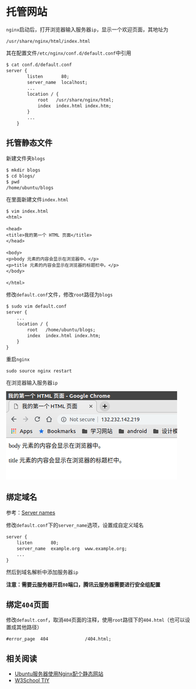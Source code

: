 
# 托管网站

`nginx`启动后，打开浏览器输入服务器`ip`，显示一个欢迎页面，其地址为

    /usr/share/nginx/html/index.html

其在配置文件`/etc/nginx/conf.d/default.conf`中引用

    $ cat conf.d/default.conf
    server {
            listen       80;
            server_name  localhost;
            ...
            location / {
                root   /usr/share/nginx/html;
                index  index.html index.htm;
            }
            ...
        }

## 托管静态文件

新建文件夹`blogs`

    $ mkdir blogs
    $ cd blogs/
    $ pwd
    /home/ubuntu/blogs

在里面新建文件`index.html`

    $ vim index.html
    <html>

    <head>
    <title>我的第一个 HTML 页面</title>
    </head>

    <body>
    <p>body 元素的内容会显示在浏览器中。</p>
    <p>title 元素的内容会显示在浏览器的标题栏中。</p>
    </body>

    </html>

修改`default.conf`文件，修改`root`路径为`blogs`

    $ sudo vim default.conf
    server {
        ...
        location / {
            root   /home/ubuntu/blogs;
            index  index.html index.htm;
        }
    }

重启`nginx`

    sudo source nginx restart

在浏览器输入服务器`ip`

![](./imgs/first-index.png)

## 绑定域名

参考：[Server names](https://nginx.org/en/docs/http/server_names.html)

修改`default.conf`下的`server_name`选项，设置成自定义域名

    server {
        listen       80;
        server_name  example.org  www.example.org;
        ...
    }

然后到域名解析中添加服务器`ip`

**注意：需要云服务器开启`80`端口，腾讯云服务器需要进行安全组配置**

## 绑定`404`页面

修改`default.conf`，取消`404`页面的注释，使用`root`路径下的`404.html`（也可以设置成其他路径）

    #error_page  404              /404.html;

## 相关阅读

* [Ubuntu服务器使用Nginx配个静态网站](https://www.jianshu.com/p/a7603c86811b)
* [W3School TIY](http://www.w3school.com.cn/tiy/t.asp?f=html_basic)